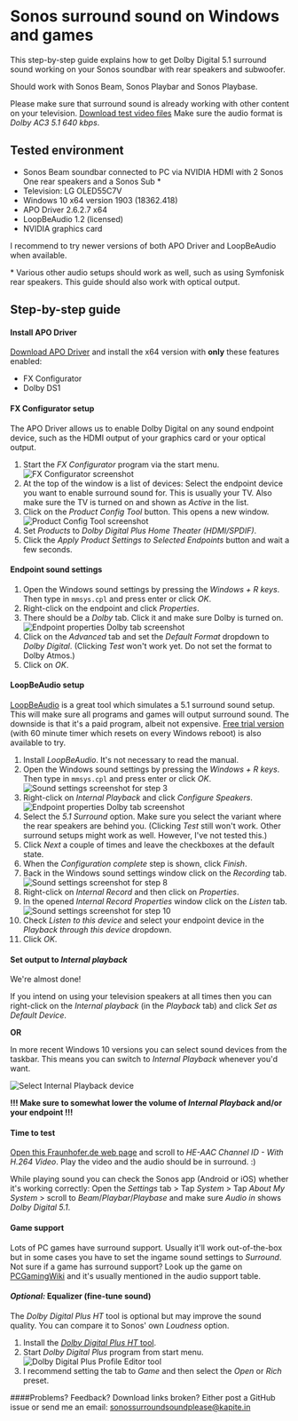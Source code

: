 # Sonos surround sound on Windows and games
This step-by-step guide explains how to get Dolby Digital 5.1 surround sound working on your Sonos soundbar with rear speakers and subwoofer.

Should work with Sonos Beam, Sonos Playbar and Sonos Playbase.

Please make sure that surround sound is already working with other content on your television. [Download test video files](https://thedigitaltheater.com/dolby-trailers/) Make sure the audio format is *Dolby AC3 5.1 640 kbps*.

## Tested environment
- Sonos Beam soundbar connected to PC via NVIDIA HDMI with 2 Sonos One rear speakers and a Sonos Sub *
- Television: LG OLED55C7V
- Windows 10 x64 version 1903 (18362.418)
- APO Driver 2.6.2.7 x64
- LoopBeAudio 1.2 (licensed)
- NVIDIA graphics card

I recommend to try newer versions of both APO Driver and LoopBeAudio when available.

\* Various other audio setups should work as well, such as using Symfonisk rear speakers. This guide should also work with optical output.

## Step-by-step guide
#### Install APO Driver
[Download APO Driver](https://waa.ai/apodriver) and install the x64 version with **only** these features enabled:
* FX Configurator
* Dolby DS1

#### FX Configurator setup
The APO Driver allows us to enable Dolby Digital on any sound endpoint device, such as the HDMI output of your graphics card or your optical output.

1. Start the *FX Configurator* program via the start menu.
![FX Configurator screenshot](fxconfig.png "FX Configurator")
2. At the top of the window is a list of devices: Select the endpoint device you want to enable surround sound for. This is usually your TV. Also make sure the TV is turned on and shown as *Active* in the list.
3. Click on the *Product Config Tool* button. This opens a new window.
![Product Config Tool screenshot](fxconfig_pct.png "Product Config Tool")
4. Set *Products* to *Dolby Digital Plus Home Theater (HDMI/SPDIF)*.
5. Click the *Apply Product Settings to Selected Endpoints* button and wait a few seconds.

#### Endpoint sound settings
1. Open the Windows sound settings by pressing the *Windows + R keys*. Then type in `mmsys.cpl` and press enter or click *OK*.
2. Right-click on the endpoint and click *Properties*.
3. There should be a *Dolby* tab. Click it and make sure Dolby is turned on.
![Endpoint properties Dolby tab screenshot](endpoint_1.png "Make sure Dolby is turned on")
4. Click on the *Advanced* tab and set the *Default Format* dropdown to *Dolby Digital*.
(Clicking *Test* won't work yet. Do not set the format to Dolby Atmos.)
5. Click on *OK*.

#### LoopBeAudio setup
[LoopBeAudio](https://nerds.de/en/loopbeaudio.html) is a great tool which simulates a 5.1 surround sound setup. This will make sure all programs and games will output surround sound. The downside is that it's a paid program, albeit not expensive. [Free trial version](https://nerds.de/en/download.html) (with 60 minute timer which resets on every Windows reboot) is also available to try.

1. Install *LoopBeAudio*. It's not necessary to read the manual.
2. Open the Windows sound settings by pressing the *Windows + R keys*. Then type in `mmsys.cpl` and press enter or click *OK*.
![Sound settings screenshot for step 3](loopbeaudio_playback.png)
3. Right-click on *Internal Playback* and click *Configure Speakers*.
![Endpoint properties Dolby tab screenshot](loopbeaudio_config.png "Make sure Dolby is turned on")
4. Select the *5.1 Surround* option. Make sure you select the variant where the rear speakers are behind you. (Clicking *Test* still won't work. Other surround setups might work as well. However, I've not tested this.) 
5. Click *Next* a couple of times and leave the checkboxes at the default state.
6. When the *Configuration complete* step is shown, click *Finish*.
7. Back in the Windows sound settings window click on the *Recording* tab.
![Sound settings screenshot for step 8](loopbeaudio_recording.png)
8. Right-click on *Internal Record* and then click on *Properties*.
9. In the opened *Internal Record Properties* window click on the *Listen* tab.
![Sound settings screenshot for step 10](loopbeaudio_listen.png)
10. Check *Listen to this device* and select your endpoint device in the *Playback through this device* dropdown.
11. Click *OK*.

#### Set output to *Internal playback*
We're almost done!

If you intend on using your television speakers at all times then you can right-click on the *Internal playback* (in the *Playback* tab) and click *Set as Default Device*.

**OR**

In more recent Windows 10 versions you can select sound devices from the taskbar. This means you can switch to *Internal Playback* whenever you'd want.

![Select Internal Playback device](win_select.png)

**!!! Make sure to somewhat lower the volume of *Internal Playback* and/or your endpoint !!!**

#### Time to test
[Open this Fraunhofer.de web page](https://www2.iis.fraunhofer.de/AAC/multichannel.html) and scroll to *HE-AAC Channel ID - With H.264 Video*. Play the video and the audio should be in surround. :)

While playing sound you can check the Sonos app (Android or iOS) whether it's working correctly: Open the *Settings* tab > Tap *System* > Tap *About My System* > scroll to *Beam*/*Playbar*/*Playbase* and make sure *Audio in* shows *Dolby Digital 5.1*.

#### Game support
Lots of PC games have surround support. Usually it'll work out-of-the-box but in some cases you have to set the ingame sound settings to *Surround*.
Not sure if a game has surround support? Look up the game on [PCGamingWiki](https://www.pcgamingwiki.com/wiki/Home) and it's usually mentioned in the audio support table.

#### *Optional:* Equalizer (fine-tune sound)
The *Dolby Digital Plus HT* tool is optional but may improve the sound quality. You can compare it to Sonos' own *Loudness* option.

1. Install the [*Dolby Digital Plus HT* tool](http://www.mediafire.com/file/axqb6b6nfthvnzx/DolbyDigitalPlusHT.msi/file).
2. Start *Dolby Digital Plus* program from start menu.
![Dolby Digital Plus Profile Editor tool](ddp_equalizer.png)
3. I recommend setting the tab to *Game* and then select the *Open* or *Rich* preset.

####Problems? Feedback? Download links broken?
Either post a GitHub issue or send me an email: [sonossurroundsoundplease@kapite.in](mailto:sonossurroundsoundplease@kapite.in)
